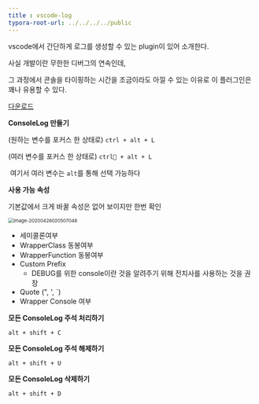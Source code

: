 ```yaml
---
title : vscode-log
typora-root-url: ../../../../public
---
```




vscode에서 간단하게 로그를 생성할 수 있는 plugin이 있어 소개한다.

사실 개발이란 무한한 디버그의 연속인데,

그 과정에서 콘솔을 타이핑하는 시간을 조금이라도 아낄 수 있는 이유로 이 플러그인은 꽤나 유용할 수 있다.

[다운로드](https://marketplace.visualstudio.com/items?itemName=ChakrounAnas.turbo-console-log)



**ConsoleLog 만들기**

(원하는 변수를 포커스 한 상태로) `ctrl + alt + L`

(여러 변수를 포커스 한 상태로) `ctrl + alt + L `

​	여기서 여러 변수는 `alt`를 통해 선택 가능하다



**사용 가능 속성**

기본값에서 크게 바꿀 속성은 없어 보이지만 한번 확인

<img src="/static/images/image-20200426020507046.png" alt="image-20200426020507046" style="zoom: 67%;" />

- 세미콜론여부
- WrapperClass 동봉여부
- WrapperFunction 동봉여부
- Custom Prefix
  - DEBUG를 위한 console이란 것을 알려주기 위해 전치사를 사용하는 것을 권장
- Quote (", ', `)
- Wrapper Console 여부



**모든 ConsoleLog 주석 처리하기**

`alt + shift + C`



**모든  ConsoleLog 주석 해제하기**

`alt + shift + U`



**모든 ConsoleLog 삭제하기**

`alt + shift + D`